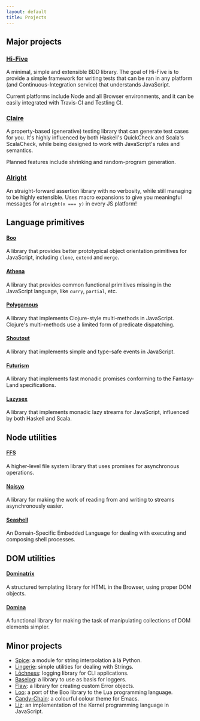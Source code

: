 ```yaml
---
layout: default
title: Projects
---
```


## Major projects

### [Hi-Five](https://github.com/hifivejs/hifive)

A minimal, simple and extensible BDD library. The goal of Hi-Five is to
provide a simple framework for writing tests that can be ran in any
platform (and Continuous-Integration service) that understands JavaScript.

Current platforms include Node and all Browser environments, and it can
be easily integrated with Travis-CI and Testling CI.


### [Claire](https://github.com/hifivejs/claire)

A property-based (generative) testing library that can generate test
cases for you. It's highly influenced by both Haskell's QuickCheck
and Scala's ScalaCheck, while being designed to work with JavaScript's
rules and semantics.

Planned features include shrinking and random-program generation.


### [Alright](https://github.com/hifivejs/alright)

An straight-forward assertion library with no verbosity, while
still managing to be highly extensible. Uses macro expansions
to give you meaningful messages for `alright(x === y)` in every
JS platform!


## Language primitives

#### [Boo](https://github.com/killdream/boo)

A library that provides better prototypical object orientation
primitives for JavaScript, including `clone`, `extend` and `merge`.


#### [Athena](https://github.com/killdream/athena)

A library that provides common functional primitives missing in
the JavaScript language, like `curry`, `partial`, etc.


#### [Polygamous](https://github.com/killdream/polygamous)

A library that implements Clojure-style multi-methods in
JavaScript. Clojure's multi-methods use a limited form of
predicate dispatching.


#### [Shoutout](https://github.com/killdream/shoutout)

A library that implements simple and type-safe events in JavaScript.


#### [Futurism](https://github.com/killdream/futurism)

A library that implements fast monadic promises conforming to the
Fantasy-Land specifications.


#### [Lazysex](https://github.com/killdream/lazysex)

A library that implements monadic lazy streams for JavaScript,
influenced by both Haskell and Scala.



## Node utilities

#### [FFS](https://github.com/killdream/ffs)

A higher-level file system library that uses promises for asynchronous operations.


#### [Noisyo](https://github.com/killdream/noisyo)

A library for making the work of reading from and writing to streams asynchronously easier.


#### [Seashell](https://github.com/killdream/seashell)

An Domain-Specific Embedded Language for dealing with executing and composing shell processes.



## DOM utilities

#### [Dominatrix](https://github.com/killdream/dominatrix)

A structured templating library for HTML in the Browser, using proper DOM objects.


#### [Domina](https://github.com/killdream/domina)

A functional library for making the task of manipulating collections of DOM elements simpler.



## Minor projects

- [Spice](https://github.com/killdream/spice): a module for string interpolation à lá Python.
- [Lingerie](https://github.com/killdream/lingerie): simple utilities for dealing with Strings.
- [Lōchness](https://github.com/killdream/lochness): logging library for CLI applications.
- [Baselog](https://github.com/killdream/baselog): a library to use as basis for loggers.
- [Flaw](https://github.com/killdream/flaw): a library for creating custom Error objects.
- [Loo](https://github.com/killdream/loo): a port of the Boo library to the Lua programming language.
- [Candy-Chain](https://github.com/killdream/candy-chain): a colourful colour theme for Emacs.
- [Liz](https://github.com/killdream/liz): an implementation of the Kernel programming language in JavaScript.



